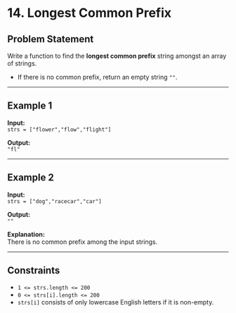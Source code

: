 # 14. Longest Common Prefix

## Problem Statement
Write a function to find the **longest common prefix** string amongst an array of strings.

- If there is no common prefix, return an empty string `""`.

---

## Example 1
**Input:**  
`strs = ["flower","flow","flight"]`  

**Output:**  
`"fl"`  

---

## Example 2
**Input:**  
`strs = ["dog","racecar","car"]`  

**Output:**  
`""`  

**Explanation:**  
There is no common prefix among the input strings.  

---

## Constraints
- `1 <= strs.length <= 200`  
- `0 <= strs[i].length <= 200`  
- `strs[i]` consists of only lowercase English letters if it is non-empty.
